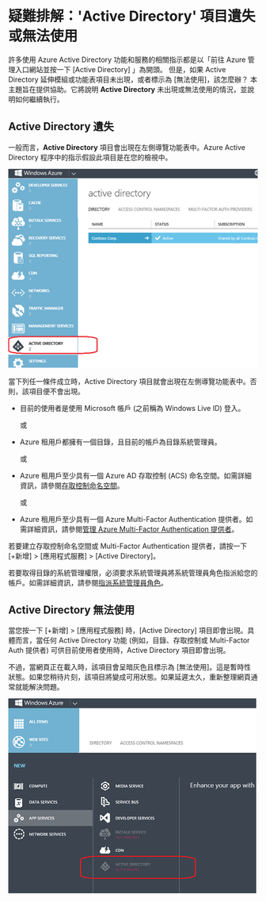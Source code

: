 <properties
   pageTitle="疑難排解：'Active Directory' 項目遺失或無法使用 | Microsoft Azure"
	description="若 Active Directory 功能表項目未出現在 Azure 管理入口網站中，該怎麼做。"
	services="active-directory"
	documentationCenter="na"
	authors="msmbaldwin"
	manager="mbaldwin"
	editor=""/>

<tags
   ms.service="active-directory"
	ms.devlang="na"
	ms.topic="article"
	ms.tgt_pltfrm="na"
	ms.workload="identity"
	ms.date="08/24/2015"
	ms.author="mbaldwin"/>

# 疑難排解：'Active Directory' 項目遺失或無法使用

許多使用 Azure Active Directory 功能和服務的相關指示都是以「前往 Azure 管理入口網站並按一下 [Active Directory] 」為開頭。 但是，如果 Active Directory 延伸模組或功能表項目未出現，或者標示為 [無法使用]，該怎麼辦？ 本主題旨在提供協助。它將說明 **Active Directory** 未出現或無法使用的情況，並說明如何繼續執行。

## Active Directory 遺失

一般而言，**Active Directory** 項目會出現在左側導覽功能表中。Azure Active Directory 程序中的指示假設此項目是在您的檢視中。

![螢幕擷取畫面：Azure 中的 Active Directory](./media/active-directory-troubleshooting/typical-view.png)

當下列任一條件成立時，Active Directory 項目就會出現在左側導覽功能表中。否則，該項目便不會出現。

* 目前的使用者是使用 Microsoft 帳戶 (之前稱為 Windows Live ID) 登入。

    或

* Azure 租用戶都擁有一個目錄，且目前的帳戶為目錄系統管理員。

    或

* Azure 租用戶至少具有一個 Azure AD 存取控制 (ACS) 命名空間。如需詳細資訊，請參閱[存取控制命名空間](https://msdn.microsoft.com/library/azure/gg185908.aspx)。

    或

* Azure 租用戶至少具有一個 Azure Multi-Factor Authentication 提供者。如需詳細資訊，請參閱[管理 Azure Multi-Factor Authentication 提供者](multi-factor-authentication-get-started-cloud.md/creating-an-azure-multi-factor-auth-provider)。

若要建立存取控制命名空間或 Multi-Factor Authentication 提供者，請按一下 [+新增] > [應用程式服務] > [Active Directory]。

若要取得目錄的系統管理權限，必須要求系統管理員將系統管理員角色指派給您的帳戶。如需詳細資訊，請參閱[指派系統管理員角色](active-directory-assign-admin-roles.md)。

## Active Directory 無法使用

當您按一下 [+新增] > [應用程式服務] 時，[Active Directory] 項目即會出現。具體而言，當任何 Active Directory 功能 (例如，目錄、存取控制或 Multi-Factor Auth 提供者) 可供目前使用者使用時，Active Directory 項目即會出現。

不過，當網頁正在載入時，該項目會呈暗灰色且標示為 [無法使用]。這是暫時性狀態。如果您稍待片刻，該項目將變成可用狀態。如果延遲太久，重新整理網頁通常就能解決問題。

![螢幕擷取畫面：Active Directory 無法使用](./media/active-directory-troubleshooting/not-available.png)

<!---HONumber=August15_HO9-->